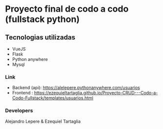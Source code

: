 # Proyecto final de codo a codo (fullstack python)

## Tecnologias utilizadas

- VueJS
- Flask
- Python anywhere
- Mysql
  
### Link
- Backend (api): https://alelepere.pythonanywhere.com/usuarios
- Frontend : https://ezequieltartaglia.github.io/Proyecto-CRUD---Codo-a-Codo-Fullstack/templates/usuarios.html

### Developers
 Alejandro Lepere & Ezequiel Tartaglia
